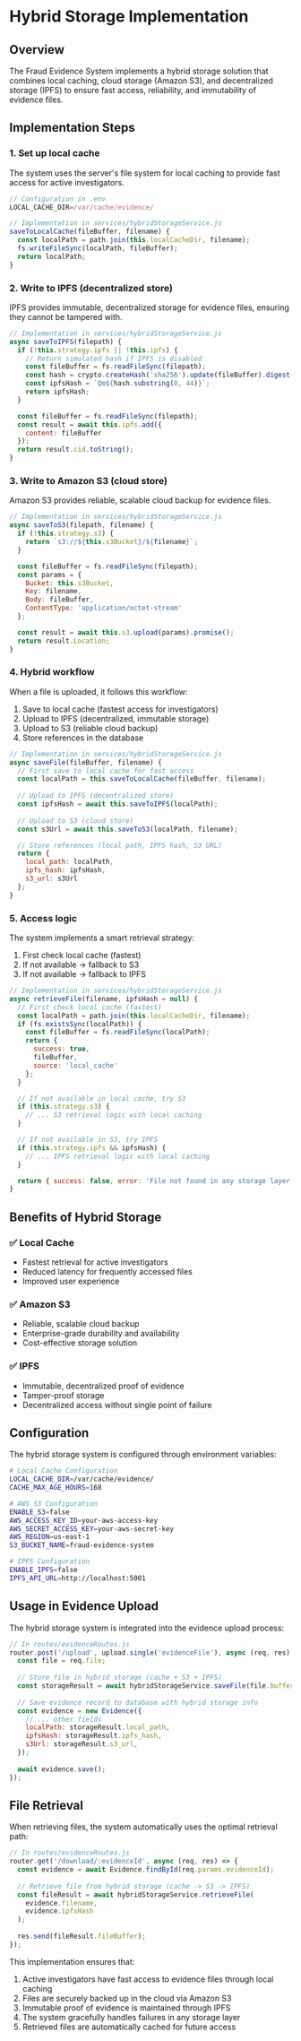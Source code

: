 # Hybrid Storage Implementation

## Overview

The Fraud Evidence System implements a hybrid storage solution that combines local caching, cloud storage (Amazon S3), and decentralized storage (IPFS) to ensure fast access, reliability, and immutability of evidence files.

## Implementation Steps

### 1. Set up local cache

The system uses the server's file system for local caching to provide fast access for active investigators.

```javascript
// Configuration in .env
LOCAL_CACHE_DIR=/var/cache/evidence/

// Implementation in services/hybridStorageService.js
saveToLocalCache(fileBuffer, filename) {
  const localPath = path.join(this.localCacheDir, filename);
  fs.writeFileSync(localPath, fileBuffer);
  return localPath;
}
```

### 2. Write to IPFS (decentralized store)

IPFS provides immutable, decentralized storage for evidence files, ensuring they cannot be tampered with.

```javascript
// Implementation in services/hybridStorageService.js
async saveToIPFS(filepath) {
  if (!this.strategy.ipfs || !this.ipfs) {
    // Return simulated hash if IPFS is disabled
    const fileBuffer = fs.readFileSync(filepath);
    const hash = crypto.createHash('sha256').update(fileBuffer).digest('hex');
    const ipfsHash = `Qm${hash.substring(0, 44)}`;
    return ipfsHash;
  }

  const fileBuffer = fs.readFileSync(filepath);
  const result = await this.ipfs.add({
    content: fileBuffer
  });
  return result.cid.toString();
}
```

### 3. Write to Amazon S3 (cloud store)

Amazon S3 provides reliable, scalable cloud backup for evidence files.

```javascript
// Implementation in services/hybridStorageService.js
async saveToS3(filepath, filename) {
  if (!this.strategy.s3) {
    return `s3://${this.s3Bucket}/${filename}`;
  }

  const fileBuffer = fs.readFileSync(filepath);
  const params = {
    Bucket: this.s3Bucket,
    Key: filename,
    Body: fileBuffer,
    ContentType: 'application/octet-stream'
  };

  const result = await this.s3.upload(params).promise();
  return result.Location;
}
```

### 4. Hybrid workflow

When a file is uploaded, it follows this workflow:
1. Save to local cache (fastest access for investigators)
2. Upload to IPFS (decentralized, immutable storage)
3. Upload to S3 (reliable cloud backup)
4. Store references in the database

```javascript
// Implementation in services/hybridStorageService.js
async saveFile(fileBuffer, filename) {
  // First save to local cache for fast access
  const localPath = this.saveToLocalCache(fileBuffer, filename);
  
  // Upload to IPFS (decentralized store)
  const ipfsHash = await this.saveToIPFS(localPath);
  
  // Upload to S3 (cloud store)
  const s3Url = await this.saveToS3(localPath, filename);

  // Store references (local path, IPFS hash, S3 URL)
  return {
    local_path: localPath,
    ipfs_hash: ipfsHash,
    s3_url: s3Url
  };
}
```

### 5. Access logic

The system implements a smart retrieval strategy:
1. First check local cache (fastest)
2. If not available → fallback to S3
3. If not available → fallback to IPFS

```javascript
// Implementation in services/hybridStorageService.js
async retrieveFile(filename, ipfsHash = null) {
  // First check local cache (fastest)
  const localPath = path.join(this.localCacheDir, filename);
  if (fs.existsSync(localPath)) {
    const fileBuffer = fs.readFileSync(localPath);
    return {
      success: true,
      fileBuffer,
      source: 'local_cache'
    };
  }

  // If not available in local cache, try S3
  if (this.strategy.s3) {
    // ... S3 retrieval logic with local caching
  }

  // If not available in S3, try IPFS
  if (this.strategy.ipfs && ipfsHash) {
    // ... IPFS retrieval logic with local caching
  }

  return { success: false, error: 'File not found in any storage layer' };
}
```

## Benefits of Hybrid Storage

### ✅ Local Cache
- Fastest retrieval for active investigators
- Reduced latency for frequently accessed files
- Improved user experience

### ✅ Amazon S3
- Reliable, scalable cloud backup
- Enterprise-grade durability and availability
- Cost-effective storage solution

### ✅ IPFS
- Immutable, decentralized proof of evidence
- Tamper-proof storage
- Decentralized access without single point of failure

## Configuration

The hybrid storage system is configured through environment variables:

```bash
# Local Cache Configuration
LOCAL_CACHE_DIR=/var/cache/evidence/
CACHE_MAX_AGE_HOURS=168

# AWS S3 Configuration
ENABLE_S3=false
AWS_ACCESS_KEY_ID=your-aws-access-key
AWS_SECRET_ACCESS_KEY=your-aws-secret-key
AWS_REGION=us-east-1
S3_BUCKET_NAME=fraud-evidence-system

# IPFS Configuration
ENABLE_IPFS=false
IPFS_API_URL=http://localhost:5001
```

## Usage in Evidence Upload

The hybrid storage system is integrated into the evidence upload process:

```javascript
// In routes/evidenceRoutes.js
router.post('/upload', upload.single('evidenceFile'), async (req, res) => {
  const file = req.file;
  
  // Store file in hybrid storage (cache + S3 + IPFS)
  const storageResult = await hybridStorageService.saveFile(file.buffer, file.originalname);
  
  // Save evidence record to database with hybrid storage info
  const evidence = new Evidence({
    // ... other fields
    localPath: storageResult.local_path,
    ipfsHash: storageResult.ipfs_hash,
    s3Url: storageResult.s3_url,
  });
  
  await evidence.save();
});
```

## File Retrieval

When retrieving files, the system automatically uses the optimal retrieval path:

```javascript
// In routes/evidenceRoutes.js
router.get('/download/:evidenceId', async (req, res) => {
  const evidence = await Evidence.findById(req.params.evidenceId);
  
  // Retrieve file from hybrid storage (cache -> S3 -> IPFS)
  const fileResult = await hybridStorageService.retrieveFile(
    evidence.filename, 
    evidence.ipfsHash
  );
  
  res.send(fileResult.fileBuffer);
});
```

This implementation ensures that:
1. Active investigators have fast access to evidence files through local caching
2. Files are securely backed up in the cloud via Amazon S3
3. Immutable proof of evidence is maintained through IPFS
4. The system gracefully handles failures in any storage layer
5. Retrieved files are automatically cached for future access